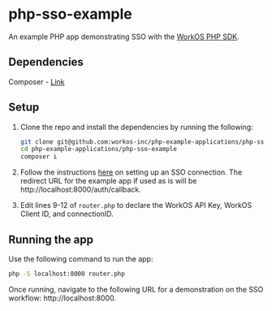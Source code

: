 # php-sso-example

An example PHP app demonstrating SSO with the [WorkOS PHP SDK](https://github.com/workos-inc/workos-php).

## Dependencies

Composer - [Link](https://getcomposer.org/)

## Setup

1. Clone the repo and install the dependencies by running the following:

   ```bash
   git clone git@github.com:workos-inc/php-example-applications/php-sso-example
   cd php-example-applications/php-sso-example
   composer i
   ```

1. Follow the instructions [here](https://docs.workos.com/sso/auth-flow) on setting up an SSO connection. The redirect URL for the example app if used as is will be http://localhost:8000/auth/callback.

1. Edit lines 9-12 of `router.php` to declare the WorkOS API Key, WorkOS Client ID, and connectionID.

## Running the app

Use the following command to run the app:

```bash
php -S localhost:8000 router.php
```

Once running, navigate to the following URL for a demonstration on the SSO workflow: http://localhost:8000.
